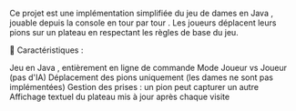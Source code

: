 Ce projet est une implémentation simplifiée du jeu de dames en Java , jouable depuis la console en tour par tour . Les joueurs déplacent leurs pions sur un plateau en respectant les règles de base du jeu.

📌 Caractéristiques :

Jeu en Java , entièrement en ligne de commande
Mode Joueur vs Joueur (pas d'IA)
Déplacement des pions uniquement (les dames ne sont pas implémentées)
Gestion des prises : un pion peut capturer un autre
Affichage textuel du plateau mis à jour après chaque visite
